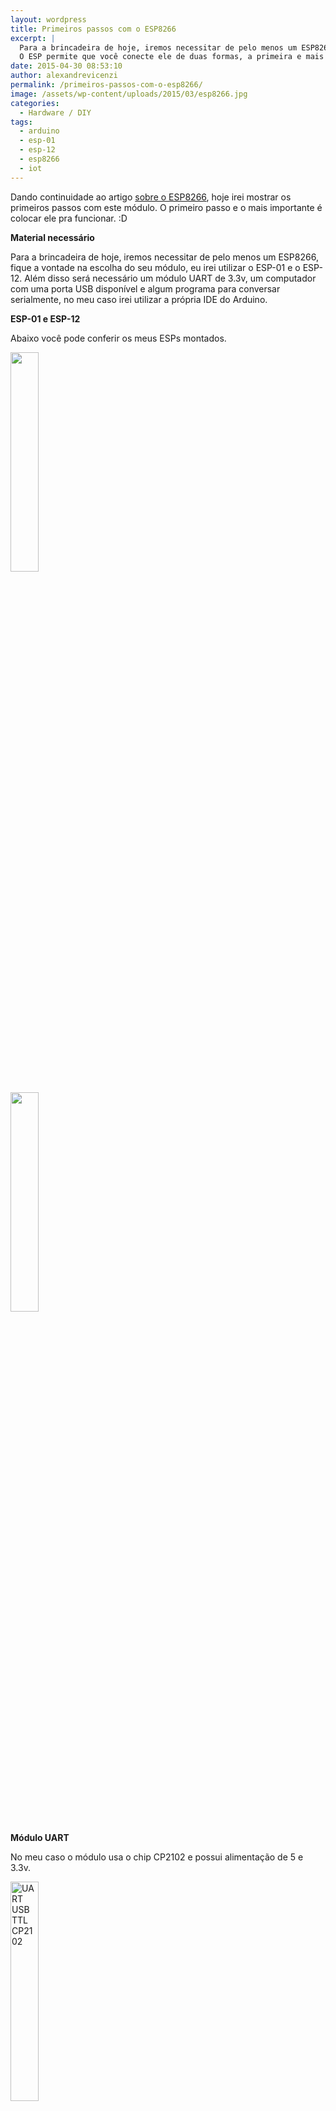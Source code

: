 ```yaml
---
layout: wordpress
title: Primeiros passos com o ESP8266
excerpt: |
  Para a brincadeira de hoje, iremos necessitar de pelo menos um ESP8266, fique a vontade na escolha do seu módulo, eu irei utilizar o ESP-01 e o ESP-12. Além disso será necessário um módulo UART de 3.3v, um computador com uma porta USB disponível e algum programa para conversar serialmente, no meu caso irei utilizar a própria IDE do Arduino.
  O ESP permite que você conecte ele de duas formas, a primeira e mais comum é o modo de programação, onde é possível fazer upload de arquivos ou enviar comandos, tudo via serial. A outra forma é a de atualização de firmware (ou Flash). Esta por sua vez permite que você sobrescreva o firmware que vem no módulo. Dependendo o fabricante, as vezes nem é disponibilizado um firmware inicial, e você deve fazer o upload antes de iniciar o uso, mas isto é assunto para o próximo artigo.
date: 2015-04-30 08:53:10
author: alexandrevicenzi
permalink: /primeiros-passos-com-o-esp8266/
image: /assets/wp-content/uploads/2015/03/esp8266.jpg
categories:
  - Hardware / DIY
tags:
  - arduino
  - esp-01
  - esp-12
  - esp8266
  - iot
---
```


Dando continuidade ao artigo <a href="/conheca-o-esp8266-um-modulo-wifi-por-menos-de-5-dolares" target="_blank">sobre o ESP8266</a>, hoje irei mostrar os primeiros passos com este módulo. O primeiro passo e o mais importante é colocar ele pra funcionar. :D

<strong>Material necessário</strong>

Para a brincadeira de hoje, iremos necessitar de pelo menos um ESP8266, fique a vontade na escolha do seu módulo, eu irei utilizar o ESP-01 e o ESP-12. Além disso será necessário um módulo UART de 3.3v, um computador com uma porta USB disponível e algum programa para conversar serialmente, no meu caso irei utilizar a própria IDE do Arduino.

<strong>ESP-01 e ESP-12</strong>

Abaixo você pode conferir os meus ESPs montados.

<a href="/assets/wp-content/uploads/2015/04/esp-12-uart.jpg" target="_blank"><img src="/assets/wp-content/uploads/2015/04/esp-12-uart.jpg" width="30%" height="30%"></a>

<a href="/assets/wp-content/uploads/2015/04/esp-01-uart.jpg" target="_blank"><img src="/assets/wp-content/uploads/2015/04/esp-01-uart.jpg" width="30%" height="30%"></a>

<strong>Módulo UART</strong>

No meu caso o módulo usa o chip CP2102 e possui alimentação de 5 e 3.3v.

<a href="/assets/wp-content/uploads/2015/04/cp2102-usb-ttl-high-speed-stc-download-hdd-flash-line-3.jpg">
    <img src="/assets/wp-content/uploads/2015/04/cp2102-usb-ttl-high-speed-stc-download-hdd-flash-line-3.jpg"  width="30%" height="30%" alt="UART USB TTL CP2102">
</a>

<strong>IDE Arduino</strong>

Caso você ainda não possua um aplicativo para comunicar com o ESP, eu sugiro a IDE do Arduino, que pode ser encontrar <a href="http://www.arduino.cc/en/main/Software" target="_blank">aqui</a>.

<strong>Modos de Operação</strong>

O ESP permite que você conecte ele de duas formas, a primeira e mais comum é o modo de programação, onde é possível fazer upload de arquivos ou enviar comandos, tudo via serial. A outra forma é a de atualização de firmware (ou Flash). Esta por sua vez permite que você sobrescreva o firmware que vem no módulo. Dependendo o fabricante, as vezes nem é disponibilizado um firmware inicial, e você deve fazer o upload antes de iniciar o uso, mas isto é assunto para o próximo artigo.

Por padrão, nem sempre ocorre, os módulos ESP saem de fabrica com o firmware <a href="http://www.electrodragon.com/w/ESP8266" target="_blank">AT</a>. Este firmware consiste em uma série de comandos básicos para o uso do módulo em si, mas não se compara ao <a href="http://nodemcu.com/index_en.html" target="_blank">NodeMCU</a>, um firmware que permite que você programe o dispositivo em LUA, transformando ele em um mini Arduino com WiFi integrado. No caso do AT, é necessário o uso de um outro dispositivo para controlar o ESP, como é o caso dos shields Ethernet do Arduino. Mas com o NodeMCU, o ESP se torna auto gerenciável, bastando apenas fazer upload de um script LUA com o código a ser executado.

Confira abaixo como conectar o módulo UART no ESP para usá-lo nos modos de programação a atualização de firmware.

<strong>Conexão</strong>

Lembre-se que estas conexões mudam de acordo com o ESP e o módulo UART escolhido, então não nos comprometemos com os passos a seguir, faça por sua conta e risco. Lembre-se também de usar a voltagem correta.

A conexão básica funciona assim:

<table>
    <tr>
        <th>ESP</th>
        <th></th>
        <th>UART</th>
    </tr>
    <tr>
        <td>RX</td>
        <th><strong>-></strong></th>
        <td>TX</td>
    </tr>
    <tr>
        <td>TX</td>
        <th><strong>-></strong></th>
        <td>RX</td>
    </tr>
    <tr>
        <td>VCC</td>
        <th><strong>-></strong></th>
        <td>VCC</td>
    </tr>
    <tr>
        <td>CH_PD</td>
        <th><strong>-></strong></th>
        <td>VCC</td>
    </tr>
    <tr>
        <td>GND</td>
        <th><strong>-></strong></th>
        <td>GND</td>
    </tr>
</table>

Abaixo você pode observar as conexões específicas, pois além destes pinos, outros são necessários para o funcionamento.

<strong>ESP-01</strong>

Abaixo você pode observar os pinos do ESP-01.

<a href="/assets/wp-content/uploads/2015/04/Esp8266pinout1.png" target="_blank"><img src="/assets/wp-content/uploads/2015/04/Esp8266pinout1.png" width="50%" height="50%" alt="ESP-01 Pins"></a>

<strong>Programação</strong>

Não necessita pinos adicionais.

<strong>Flash</strong>

Para entrar no modo de atualização de firmware, você deve conectar o GND ao GPIO0. Confira imagem abaixo:

<a href="/assets/wp-content/uploads/2015/04/esp01-uart-flash.png" target="_blank"><img src="/assets/wp-content/uploads/2015/04/esp01-uart-flash.png"  width="50%" height="50%" alt="ESP-01 UART Flash"></a>

<strong>ESP-12</strong>

Abaixo você pode observar os pinos do ESP-12.

<a href="/assets/wp-content/uploads/2015/04/esp_12_pin_map.png" target="_blank"><img src="/assets/wp-content/uploads/2015/04/esp_12_pin_map.png" width="50%" height="50%" alt="ESP-12 Pins"></a>

<strong>Programação</strong>

No modo de programação ainda é necessário conectar o pino GND ao GPIO15. Confira imagem abaixo:

<a href="/assets/wp-content/uploads/2015/04/ESP-12-UART-Prog.png" target="_blank">
    <img src="/assets/wp-content/uploads/2015/04/ESP-12-UART-Prog.png" width="30%" height="30%" alt="ESP-12 Pins">
</a>

<strong>Flash</strong>

Para entrar no modo de atualização de firmware, você deve conectar o GND ao GPIO0. Confira imagem abaixo:

<a href="/assets/wp-content/uploads/2015/04/ESP-12-UART-Flash.png" target="_blank">
    <img src="/assets/wp-content/uploads/2015/04/ESP-12-UART-Flash.png" width="30%" height="30%" alt="ESP-12 Pins to Flash">
</a>

<strong>Comunicação Serial</strong>

Agora que já temos o nosso ESP pronto para ser ligado ao PC, vamos ao que interessa, enviar comandos básicos com o firmware AT.

Após abrir a IDE do Arduino vá em <em>Tools > Port</em> e escolha a porta USB onde está o UART. Depois disto, vá em <em>Tools > Serial Monitor</em>. Você deverá ver uma tela como esta:

<a href="/assets/wp-content/uploads/2015/04/serial-monitor.png" target="_blank"><img src="/assets/wp-content/uploads/2015/04/serial-monitor.png" width="70%" height="70%" alt="Arduino Serial Monitor"></a>

Agora vamos configurar a comunicação. Por padrão a velocidade é <em>9200 baud</em> e o fim de linha é <em>Both NL &amp; CR</em>, como mostrado acima, mas caso você tenha problemas, tente mudar estes valores.

Depois de configurar vamos aos comandos básicos:

<table style="white-space: nowrap; border-collapse: separate; border-spacing: 10px;">
    <tr>
        <th>Comando</th>
        <th>Valores</th>
        <th>Descrição</th>
        <th>Exemplo</th>
    </tr>
    <tr>
        <td>AT</td>
        <td>N/A</td>
        <td>Verifica se o ESP está OK</td>
        <td>AT</td>
    </tr>
    <tr>
        <td>AT+RST</td>
        <td>N/A</td>
        <td>Reinicia o ESP</td>
        <td>AT+RST</td>
    </tr>
    <tr>
        <td>AT+CWMODE</td>
        <td>1 = Station, 2 = AP, 3 = Ambos</td>
        <td>Define o modo de operação WiFI</td>
        <td>AT+CWMODE=3</td>
    </tr>
    <tr>
        <td>AT+CWLAP</td>
        <td>N/A</td>
        <td>Lista as redes disponíveis</td>
        <td>AT+CWLAP</td>
    </tr>
    <tr>
        <td>AT+CWJAP</td>
        <td>SSID, Senha, Canal, Criptografia</td>
        <td>Conecta a uma rede</td>
        <td>AT+CWJAP="seu SSID","sua senha"</td>
    </tr>
    <tr>
        <td>AT+CWQAP</td>
        <td>N/A</td>
        <td>Desconecta da rede</td>
        <td>AT+CWQAP</td>
    </tr>
    <tr>
        <td>AT+CIPSTATUS</td>
        <td>N/A</td>
        <td>Retorna o status do WiFi</td>
        <td>AT+CIPSTATUS</td>
    </tr>
    <tr>
        <td>AT+CWJAP?</td>
        <td>N/A</td>
        <td>Verifica qual rede conectada</td>
        <td>AT+CWJAP?</td>
    </tr>
    <tr>
        <td>AT+CIFSR</td>
        <td>N/A</td>
        <td>Retorna o IP do ESP na rede</td>
        <td>AT+CIFSR</td>
    </tr>
</table>

O comando mais básico a ser executado é o <em>AT</em>. Ao executar um comando você tem duas possíveis respostas:

<ul>
    <li><em>OK</em> - O seu comando foi executado com sucesso</li>
    <li><em>ERROR</em> - Erro no comando. Ou ele não existe, ou está com parâmetro errado</li>
</ul>

Se você executou o AT e não teve nenhum dos dois retornos, talvez você esteja em uma destas situações:

<ul>
    <li>Você fez a conexão dos pinos errada</li>
    <li>O seu ESP pode estar operando em outra velocidade</li>
    <li>O seu ESP não possui firmware, ou veio com outro que não é o AT</li>
</ul>

Se o seu retorno for algum texto diferente, pode ser outro firmware. Se o texto for caracteres estranhos, provavelmente é a velocidade de comunicação muito elevada.

Espero que este artigo possa ajudar você no mais básico processo de comunicação. Nas próximas publicações mostrarei como alterar o firmware e fazer algumas brincadeiras com LEDs.

Até a próxima.
